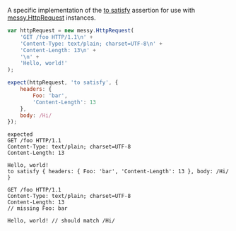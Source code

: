 A specific implementation of the [to satisfy](http://unexpectedjs.github.io/assertions/any/to-satisfy/) assertion
for use with [messy.HttpRequest](https://github.com/papandreou/messy) instances.

```js
var httpRequest = new messy.HttpRequest(
    'GET /foo HTTP/1.1\n' +
    'Content-Type: text/plain; charset=UTF-8\n' +
    'Content-Length: 13\n' +
    '\n' +
    'Hello, world!'
);

expect(httpRequest, 'to satisfy', {
    headers: {
        Foo: 'bar',
        'Content-Length': 13
    },
    body: /Hi/
});
```

```output
expected
GET /foo HTTP/1.1
Content-Type: text/plain; charset=UTF-8
Content-Length: 13

Hello, world!
to satisfy { headers: { Foo: 'bar', 'Content-Length': 13 }, body: /Hi/ }

GET /foo HTTP/1.1
Content-Type: text/plain; charset=UTF-8
Content-Length: 13
// missing Foo: bar

Hello, world! // should match /Hi/
```
